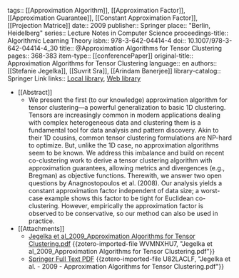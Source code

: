 tags:: [[Approximation Algorithm]], [[Approximation Factor]], [[Approximation Guarantee]], [[Constant Approximation Factor]], [[Projection Matrice]]
date:: 2009
publisher:: Springer
place:: "Berlin, Heidelberg"
series:: Lecture Notes in Computer Science
proceedings-title:: Algorithmic Learning Theory
isbn:: 978-3-642-04414-4
doi:: 10.1007/978-3-642-04414-4_30
title:: @Approximation Algorithms for Tensor Clustering
pages:: 368-383
item-type:: [[conferencePaper]]
original-title:: Approximation Algorithms for Tensor Clustering
language:: en
authors:: [[Stefanie Jegelka]], [[Suvrit Sra]], [[Arindam Banerjee]]
library-catalog:: Springer Link
links:: [Local library](zotero://select/groups/2386895/items/KH4KJ246), [Web library](https://www.zotero.org/groups/2386895/items/KH4KJ246)

- [[Abstract]]
	- We present the first (to our knowledge) approximation algorithm for tensor clustering—a powerful generalization to basic 1D clustering. Tensors are increasingly common in modern applications dealing with complex heterogeneous data and clustering them is a fundamental tool for data analysis and pattern discovery. Akin to their 1D cousins, common tensor clustering formulations are NP-hard to optimize. But, unlike the 1D case, no approximation algorithms seem to be known. We address this imbalance and build on recent co-clustering work to derive a tensor clustering algorithm with approximation guarantees, allowing metrics and divergences (e.g., Bregman) as objective functions. Therewith, we answer two open questions by Anagnostopoulos et al. (2008). Our analysis yields a constant approximation factor independent of data size; a worst-case example shows this factor to be tight for Euclidean co-clustering. However, empirically the approximation factor is observed to be conservative, so our method can also be used in practice.
- [[Attachments]]
	- [Jegelka et al_2009_Approximation Algorithms for Tensor Clustering.pdf](https://moscow.sci-hub.se/5160/c32c5b752a190fac0d5aa66a808c1879/jegelka2009.pdf#navpanes=0&view=FitH) {{zotero-imported-file WVMNXHU7, "Jegelka et al_2009_Approximation Algorithms for Tensor Clustering.pdf"}}
	- [Springer Full Text PDF](https://link.springer.com/content/pdf/10.1007%2F978-3-642-04414-4_30.pdf) {{zotero-imported-file U82LACLF, "Jegelka et al. - 2009 - Approximation Algorithms for Tensor Clustering.pdf"}}